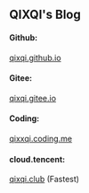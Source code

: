 ## QIXQI's Blog

#### Github: 

[qixqi.github.io](https://qixqi.github.io)

#### Gitee: 

[qixqi.gitee.io](https://qixqi.gitee.io)

#### Coding: 

[qixxqi.coding.me](https://qixxqi.coding.me)

#### cloud.tencent: 

[qixqi.club](http://zhengxiang4056.club:90)	(Fastest)

